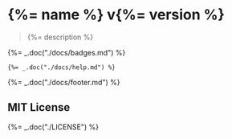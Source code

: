 # {%= name %} v{%= version %}

> {%= description %}

{%= _.doc("./docs/badges.md") %}

```
{%= _.doc("./docs/help.md") %}
```

{%= _.doc("./docs/footer.md") %}

## MIT License

{%= _.doc("./LICENSE") %}
